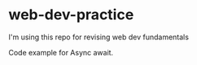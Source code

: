 # web-dev-practice
I'm using this repo for revising web dev fundamentals

Code example for Async await.
